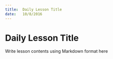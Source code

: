 ```yaml
---
title:  Daily Lesson Title
date:   10/8/2016
---
```


# Daily Lesson Title

Write lesson contents using Markdown format here